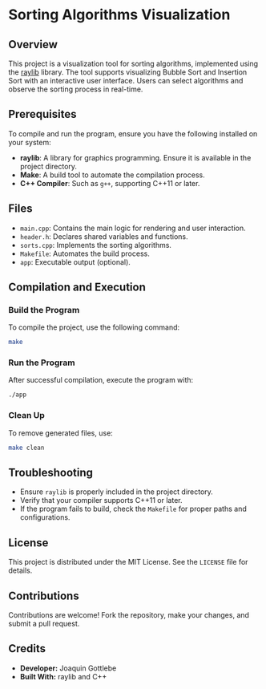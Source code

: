
# Sorting Algorithms Visualization

## Overview
This project is a visualization tool for sorting algorithms, implemented using the [raylib](https://www.raylib.com/) library. The tool supports visualizing Bubble Sort and Insertion Sort with an interactive user interface. Users can select algorithms and observe the sorting process in real-time.

## Prerequisites
To compile and run the program, ensure you have the following installed on your system:

- **raylib**: A library for graphics programming. Ensure it is available in the project directory.
- **Make**: A build tool to automate the compilation process.
- **C++ Compiler**: Such as `g++`, supporting C++11 or later.

## Files
- `main.cpp`: Contains the main logic for rendering and user interaction.
- `header.h`: Declares shared variables and functions.
- `sorts.cpp`: Implements the sorting algorithms.
- `Makefile`: Automates the build process.
- `app`: Executable output (optional).

## Compilation and Execution

### Build the Program
To compile the project, use the following command:
```bash
make
```

### Run the Program
After successful compilation, execute the program with:
```bash
./app
```

### Clean Up
To remove generated files, use:
```bash
make clean
```

## Troubleshooting
- Ensure `raylib` is properly included in the project directory.
- Verify that your compiler supports C++11 or later.
- If the program fails to build, check the `Makefile` for proper paths and configurations.

## License
This project is distributed under the MIT License. See the `LICENSE` file for details.

## Contributions
Contributions are welcome! Fork the repository, make your changes, and submit a pull request.

## Credits
- **Developer:** Joaquin Gottlebe
- **Built With:** raylib and C++
